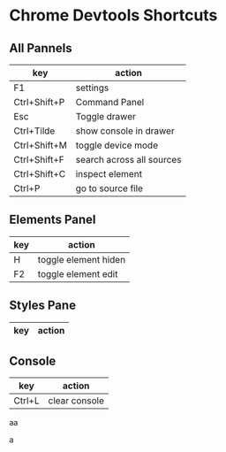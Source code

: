 # Chrome Devtools Shortcuts
## All Pannels 
|key|action|
|--|---|
|F1| settings|
|Ctrl+Shift+P|Command Panel|
Esc|Toggle drawer
Ctrl+Tilde|show console in drawer
Ctrl+Shift+M|toggle device mode
Ctrl+Shift+F|search across all sources
Ctrl+Shift+C| inspect element
Ctrl+P|go to source file


## Elements Panel
|key|action|
|--|---|
|H | toggle element hiden|
|F2|toggle element edit|

## Styles Pane
|key|action|
|--|---|

## Console
|key|action|
-|-
Ctrl+L|clear console



aa

a